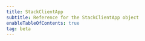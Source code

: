 ```yaml
---
title: StackClientApp
subtitle: Reference for the StackClientApp object
enableTableOfContents: true
tag: beta
---
```


<SdkStackApp sdkName="React" /> 